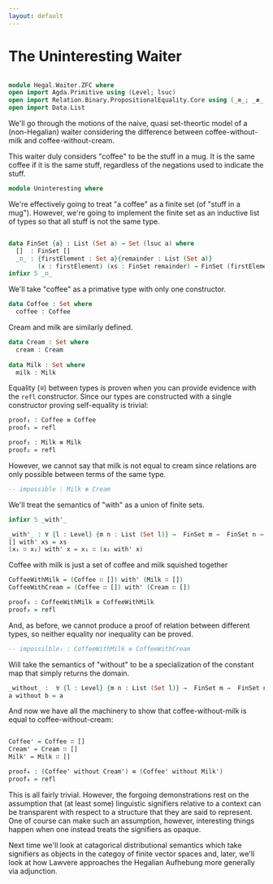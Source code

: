 ```yaml
---
layout: default
---
```


# The Uninteresting Waiter
```agda

module Hegal.Waiter.ZFC where 
open import Agda.Primitive using (Level; lsuc)
open import Relation.Binary.PropositionalEquality.Core using (_≡_; _≢_; refl)
open import Data.List

```
We'll go through the motions of the naive, quasi set-theortic model of a (non-Hegalian) waiter considering the difference between coffee-without-milk and coffee-without-cream. 

This waiter duly considers "coffee" to be the stuff in a mug.  It is the same coffee if it is the same stuff, regardless of the negations used to indicate the stuff.
```agda
module Uninteresting where
```

We're effectively going to treat "a coffee" as a finite set (of "stuff in a mug").  However, we're going to implement the finite set as an inductive list of types so that all stuff is not the same type.
```agda

data FinSet {a} : List (Set a) → Set (lsuc a) where
  []  : FinSet []
  _∷_ : {firstElement : Set a}{remainder : List (Set a)}
        (x : firstElement) (xs : FinSet remainder) → FinSet (firstElement ∷ remainder)
infixr 5 _∷_
```

 We'll take "coffee" as a primative type with only one constructor.
```agda
data Coffee : Set where
  coffee : Coffee
```

Cream and milk are similarly defined.
```agda
data Cream : Set where
  cream : Cream
  
data Milk : Set where
  milk : Milk
```

Equality (≡) between types is proven when you can provide evidence with the `refl` constructor. Since our types are constructed with a single constructor proving self-equality is trivial:
```agda
proof₁ : Coffee ≡ Coffee
proof₁ = refl

proof₂ : Milk ≡ Milk
proof₂ = refl
```

However, we cannot say that milk is not equal to cream since relations are only possible between terms of the same type.
```agda
-- impossible : Milk ≢ Cream
```

We'll treat the semantics of "with" as a union of finite sets. 
```agda
infixr 5 _with'_

_with'_ : ∀ {l : Level} {m n : List (Set l)} →  FinSet m →  FinSet n → FinSet (m ++ n)
[] with' xs = xs
(x₁ ∷ x₂) with' x = x₁ ∷ (x₂ with' x)
```
Coffee with milk is just a set of coffee and milk squished together

```agda
CoffeeWithMilk = (Coffee ∷ []) with' (Milk ∷ [])
CoffeeWithCream = (Coffee ∷ []) with' (Cream ∷ [])

proof₃ : CoffeeWithMilk ≡ CoffeeWithMilk
proof₃ = refl
```
And, as before, we cannot produce a proof of relation between different types, so neither equality nor inequality can be proved.
```agda
-- impossilble₂ : CoffeeWithMilk ≡ CoffeeWithCream
```

Will take the semantics of "without" to be a specialization of the constant map that simply returns the domain.
```agda
_without_ :  ∀ {l : Level} {m n : List (Set l)} →  FinSet m →  FinSet n → FinSet m
a without b = a
```

And now we have all the machinery to show that coffee-without-milk is equal to coffee-without-cream:
```agda

Coffee' = Coffee ∷ []
Cream' = Cream ∷ []
Milk' = Milk ∷ []

proof₄ : (Coffee' without Cream') ≡ (Coffee' without Milk')
proof₄ = refl

```

This is all fairly trivial.  However, the forgoing demonstrations rest on the assumption that (at least some) linguistic signifiers relative to a context can be transparent with respect to a structure that they are said to represent.  One of course can make such an assumption, however, interesting things happen when one instead treats the signifiers as opaque.

Next time we'll look at catagorical distributional semantics which take signifiers as objects in the categoy of finite vector spaces and, later, we'll look at how Lawvere approaches the Hegalian Aufhebung more generally via adjunction.

